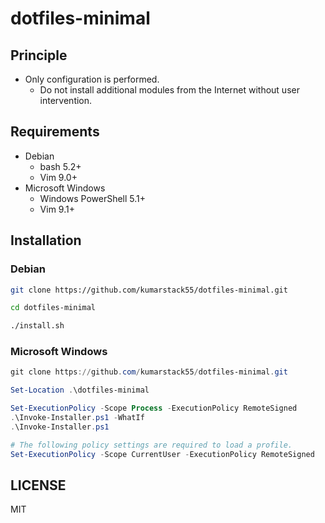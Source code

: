 # dotfiles-minimal

## Principle

- Only configuration is performed.
    - Do not install additional modules from the Internet without user intervention.

## Requirements

- Debian
    - bash 5.2+
    - Vim 9.0+
- Microsoft Windows
    - Windows PowerShell 5.1+
    - Vim 9.1+

## Installation

### Debian

```bash
git clone https://github.com/kumarstack55/dotfiles-minimal.git

cd dotfiles-minimal

./install.sh
```

### Microsoft Windows

```powershell
git clone https://github.com/kumarstack55/dotfiles-minimal.git

Set-Location .\dotfiles-minimal

Set-ExecutionPolicy -Scope Process -ExecutionPolicy RemoteSigned
.\Invoke-Installer.ps1 -WhatIf
.\Invoke-Installer.ps1

# The following policy settings are required to load a profile.
Set-ExecutionPolicy -Scope CurrentUser -ExecutionPolicy RemoteSigned
```

## LICENSE

MIT
